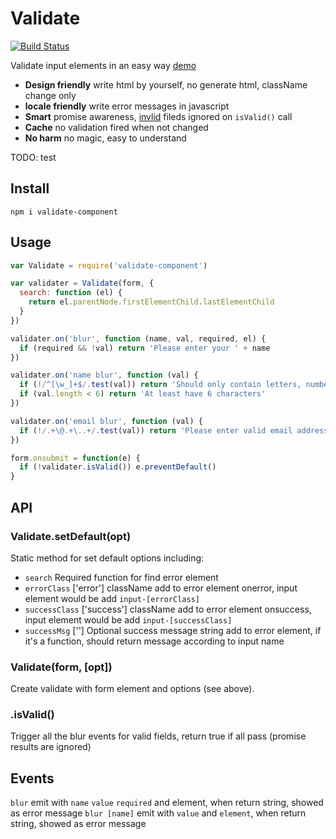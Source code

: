 # Validate

[![Build Status](https://secure.travis-ci.org/chemzqm/validate.png)](http://travis-ci.org/chemzqm/validate)

Validate input elements in an easy way [demo](http://chemzqm.github.io/validate/)

* **Design friendly** write html by yourself, no generate html, className change only
* **locale friendly** write error messages in javascript
* **Smart** promise awareness, [invlid](https://github.com/chemzqm/invalid) fileds ignored on `isValid()` call
* **Cache** no validation fired when not changed
* **No harm** no magic, easy to understand

TODO: test

## Install

    npm i validate-component

## Usage

``` js
var Validate = require('validate-component')

var validater = Validate(form, {
  search: function (el) {
    return el.parentNode.firstElementChild.lastElementChild
  }
})

validater.on('blur', function (name, val, required, el) {
  if (required && !val) return 'Please enter your ' + name
})

validater.on('name blur', function (val) {
  if (!/^[\w_]+$/.test(val)) return 'Should only contain letters, numbers and _'
  if (val.length < 6) return 'At least have 6 characters'
})

validater.on('email blur', function (val) {
  if (!/.+\@.+\..+/.test(val)) return 'Please enter valid email address'
})

form.onsubmit = function(e) {
  if (!validater.isValid()) e.preventDefault()
}
```

## API

### Validate.setDefault(opt)

Static method for set default options including:

* `search` Required function for find error element
* `errorClass` ['error'] className add to error element onerror, input element would be add `input-[errorClass]`
* `successClass` ['success'] className add to error element onsuccess, input element would be add `input-[successClass]`
* `successMsg` [''] Optional success message string add to error element, if it's a function, should return message according to input name

### Validate(form, [opt])

Create validate with form element and options (see above).

### .isValid()

Trigger all the blur events for valid fields, return true if all pass (promise results are ignored)

## Events

`blur` emit with `name` `value` `required` and element, when return string, showed as error message
`blur [name]` emit with `value` and `element`, when return string, showed as error message

